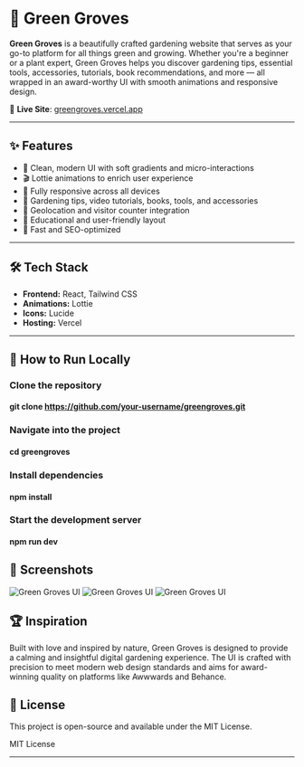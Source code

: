 # 🌿 Green Groves

**Green Groves** is a beautifully crafted gardening website that serves as your go-to platform for all things green and growing. Whether you're a beginner or a plant expert, Green Groves helps you discover gardening tips, essential tools, accessories, tutorials, book recommendations, and more — all wrapped in an award-worthy UI with smooth animations and responsive design.

🔗 **Live Site**: [greengroves.vercel.app](https://greengroves.vercel.app/)

---

## ✨ Features

- 🌱 Clean, modern UI with soft gradients and micro-interactions
- 🎬 Lottie animations to enrich user experience
- 📱 Fully responsive across all devices
- 📖 Gardening tips, video tutorials, books, tools, and accessories
- 📍 Geolocation and visitor counter integration
- 🧠 Educational and user-friendly layout
- 🚀 Fast and SEO-optimized

---

## 🛠 Tech Stack

- **Frontend:** React, Tailwind CSS
- **Animations:** Lottie
- **Icons:** Lucide
- **Hosting:** Vercel


---

## 🚧 How to Run Locally

 ### Clone the repository
 #### git clone https://github.com/your-username/greengroves.git

### Navigate into the project
#### cd greengroves

### Install dependencies
#### npm install

### Start the development server
#### npm run dev

## 📸 Screenshots
![Green Groves UI](https://iili.io/3SfFUyQ.png)
![Green Groves UI](https://iili.io/3SfFS8x.png)
![Green Groves UI](https://iili.io/3SfFhjS.png)



## 🏆 Inspiration
Built with love and inspired by nature, Green Groves is designed to provide a calming and insightful digital gardening experience. The UI is crafted with precision to meet modern web design standards and aims for award-winning quality on platforms like Awwwards and Behance.

## 📄 License
This project is open-source and available under the MIT License.

MIT License

---







